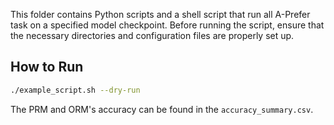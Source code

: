 This folder contains Python scripts and a shell script that run all A-Prefer task on a specified model checkpoint. Before running the script, ensure that the necessary directories and configuration files are properly set up.

## How to Run
```bash
./example_script.sh --dry-run
```

The PRM and ORM's accuracy can be found in the `accuracy_summary.csv`.
